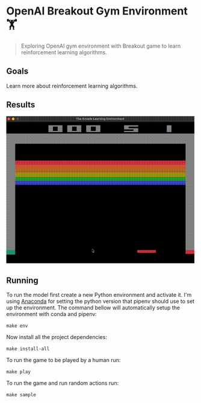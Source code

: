 # OpenAI Breakout Gym Environment 🏋️

> Exploring OpenAI gym environment with Breakout game to learn reinforcement learning algorithms.

## Goals

Learn more about reinforcement learning algorithms.

## Results

<img src="resources/sample.gif" width="500px" alt="Sample" />

## Running

To run the model first create a new Python environment and activate it. I'm using [Anaconda](https://www.anaconda.com/) for setting the python version that pipenv should use to set up the environment. The command bellow will automatically setup the environment with conda and pipenv:

```shell
make env
```

Now install all the project dependencies:

```shell
make install-all
```

To run the game to be played by a human run:

```shell
make play
```

To run the game and run random actions run:

```shell
make sample
```

